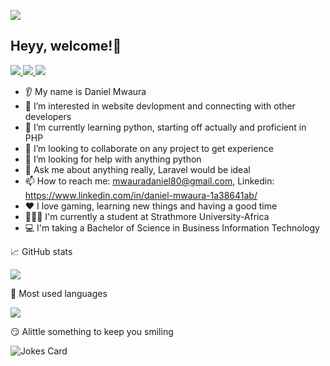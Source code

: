 ![](https://github.com/mwaura21/mwaura21/blob/master/game.gif)

## Heyy, welcome!👋

<p>
<a href="mwauradaniel80@gmail.com">
  <img src="https://img.shields.io/badge/Gmail-D14836?style=for-the-badge&logo=gmail&logoColor=black"></img>
<a>
  
<a href="https://www.linkedin.com/in/daniel-mwaura-1a38641ab/">
  <img src="https://img.shields.io/badge/linkedin-%230077B5.svg?style=for-the-badge&logo=linkedin&logoColor=black"></img>
<a>
  
<a href="mwaura_daniel">
  <img src="https://img.shields.io/badge/PSN-%230070D1.svg?style=for-the-badge&logo=Playstation&logoColor=black"></img>
<a>
</p>  

* 👂 My name is Daniel Mwaura
* 👀 I’m interested in website devlopment and connecting with other developers
* 🌱 I’m currently learning python, starting off actually and proficient in PHP
* 🤝 I’m looking to collaborate on any project to get experience
* 🤔 I’m looking for help with anything python
* 💬 Ask me about anything really, Laravel would be ideal
* 📫 How to reach me: mwauradaniel80@gmail.com, Linkedin: https://www.linkedin.com/in/daniel-mwaura-1a38641ab/
* ❤️ I love gaming, learning new things and having a good time
* 👨🏿‍🎓 I'm currently a student at Strathmore University-Africa
* 💻 I'm taking a Bachelor of Science in Business Information Technology 
<!---
mwaura21/mwaura21 is a ✨ special ✨ repository because its `README.md` (this file) appears on your GitHub profile.
You can click the Preview link to take a look at your changes.
--->

📈 GitHub stats

<img src="https://github-readme-stats.vercel.app/api?username=mwaura21&show_icons=true&theme=outrun"/>

:thinking: Most used languages

<img src="https://github-readme-stats.vercel.app/api/top-langs?username=mwaura21&layout=compact&theme=outrun"/>

:smirk: Alittle something to keep you smiling 

![Jokes Card](https://readme-jokes.vercel.app/api)

